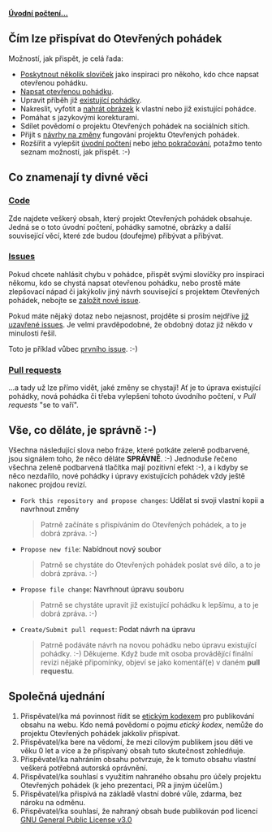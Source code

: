 **[Úvodní počtení...](/README.md)**

## Čím lze přispívat do Otevřených pohádek

Možností, jak přispět, je celá řada:

- [Poskytnout několik slovíček](https://github.com/fivaldi/otevrene-pohadky/issues/new?title=Slovíčka%20do%20pohádky) jako inspiraci pro někoho, kdo chce napsat otevřenou pohádku.
- [Napsat otevřenou pohádku](https://github.com/fivaldi/otevrene-pohadky/new/master/pohadky?filename=pohadky/Nová%20pohádka).
- Upravit příběh již [existující pohádky](/pohadky).
- Nakreslit, vyfotit a [nahrát obrázek](https://github.com/fivaldi/otevrene-pohadky/upload/master/obrazky) k vlastní nebo již existující pohádce.
- Pomáhat s jazykovými korekturami.
- Sdílet povědomí o projektu Otevřených pohádek na sociálních sítích.
- Přijít s [návrhy na změny](https://github.com/fivaldi/otevrene-pohadky/issues/new?title=Návrh%20na%20zlepšení) fungování projektu Otevřených pohádek.
- Rozšířit a vylepšit [úvodní počtení](https://github.com/fivaldi/otevrene-pohadky/edit/master/README.md) nebo [jeho pokračování](https://github.com/fivaldi/otevrene-pohadky/edit/master/README_pokracovani.md), potažmo tento seznam možností, jak přispět. :-)

## Co znamenají ty divné věci

### [Code](https://github.com/fivaldi/otevrene-pohadky)

Zde najdete veškerý obsah, který projekt Otevřených pohádek obsahuje. Jedná se o toto úvodní počtení, pohádky samotné, obrázky a další související věcí, které zde budou (doufejme) přibývat a přibývat.

### [Issues](https://github.com/fivaldi/otevrene-pohadky/issues)

Pokud chcete nahlásit chybu v pohádce, přispět svými slovíčky pro inspiraci někomu, kdo se chystá napsat otevřenou pohádku, nebo prostě máte zlepšovací nápad či jakýkoliv jiný návrh související s projektem Otevřených pohádek, nebojte se [založit nové issue](https://github.com/fivaldi/otevrene-pohadky/issues/new).

Pokud máte nějaký dotaz nebo nejasnost, projděte si prosím nejdříve [již uzavřené issues](https://github.com/fivaldi/otevrene-pohadky/issues?q=is%3Aissue+is%3Aclosed). Je velmi pravděpodobné, že obdobný dotaz již někdo v minulosti řešil.

Toto je příklad vůbec [prvního issue](https://github.com/fivaldi/otevrene-pohadky/issues/1). :-)

### [Pull requests](https://github.com/fivaldi/otevrene-pohadky/pulls)

...a tady už lze přímo vidět, jaké změny se chystají! Ať je to úprava existující pohádky, nová pohádka či třeba vylepšení tohoto úvodního počtení, v *Pull requests* "se to vaří".

## Vše, co děláte, je správně :-)

Všechna následující slova nebo fráze, které potkáte zeleně podbarvené, jsou signálem toho, že něco děláte **SPRÁVNĚ**. :-) Jednoduše řečeno všechna zeleně podbarvená tlačítka mají pozitivní efekt :-), a i kdyby se něco nezdařilo, nové pohádky i úpravy existujících pohádek vždy ještě nakonec projdou revizí.

- `Fork this repository and propose changes`: Udělat si svoji vlastní kopii a navrhnout změny
    > Patrně začínáte s přispíváním do Otevřených pohádek, a to je dobrá zpráva. :-)
- `Propose new file`: Nabídnout nový soubor
    > Patrně se chystáte do Otevřených pohádek poslat své dílo, a to je dobrá zpráva. :-)
- `Propose file change`: Navrhnout úpravu souboru
    > Patrně se chystáte upravit již existující pohádku k lepšímu, a to je dobrá zpráva. :-)
- `Create/Submit pull request`: Podat návrh na úpravu
    > Patrně podáváte návrh na novou pohádku nebo úpravu existující pohádky. :-) Děkujeme. Když bude mít osoba provádějící finální revizi nějaké připomínky, objeví se jako komentář(e) v daném **pull requestu**.

## Společná ujednání

1) Přispěvatel/ka má povinnost řídit se [etickým kodexem](https://cs.wikipedia.org/wiki/Etický_kodex) pro publikování obsahu na webu. Kdo nemá povědomí o pojmu *etický kodex*, nemůže do projektu Otevřených pohádek jakkoliv přispívat.
1) Přispěvatel/ka bere na vědomí, že mezi cílovým publikem jsou děti ve věku 0 let a více a že přispívaný obsah tuto skutečnost zohledňuje.
1) Přispěvatel/ka nahráním obsahu potvrzuje, že k tomuto obsahu vlastní veškerá potřebná autorská oprávnění.
1) Přispěvatel/ka souhlasí s využitím nahraného obsahu pro účely projektu Otevřených pohádek (k jeho prezentaci, PR a jiným účelům.)
1) Přispěvatel/ka přispívá na základě vlastní dobré vůle, zdarma, bez nároku na odměnu.
1) Přispěvatel/ka souhlasí, že nahraný obsah bude publikován pod licencí [GNU General Public License v3.0](/LICENSE)
